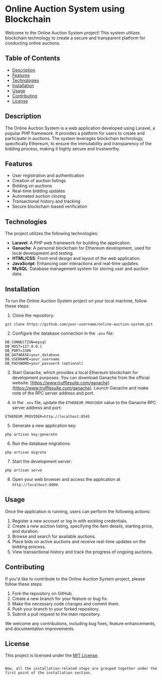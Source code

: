 # Online Auction System using Blockchain

Welcome to the Online Auction System project! This system utilizes blockchain technology to create a secure and transparent platform for conducting online auctions.

## Table of Contents

- [Description](#description)
- [Features](#features)
- [Technologies](#technologies)
- [Installation](#installation)
- [Usage](#usage)
- [Contributing](#contributing)
- [License](#license)

## Description

The Online Auction System is a web application developed using Laravel, a popular PHP framework. It provides a platform for users to create and participate in auctions. The system leverages blockchain technology, specifically Ethereum, to ensure the immutability and transparency of the bidding process, making it highly secure and trustworthy.

## Features

- User registration and authentication
- Creation of auction listings
- Bidding on auctions
- Real-time bidding updates
- Automated auction closing
- Transactional history and tracking
- Secure blockchain-based verification

## Technologies

The project utilizes the following technologies:

- **Laravel**: A PHP web framework for building the application.
- **Ganache**: A personal blockchain for Ethereum development, used for local development and testing.
- **HTML/CSS**: Front-end design and layout of the web application.
- **JavaScript**: Enhancing user interactions and real-time updates.
- **MySQL**: Database management system for storing user and auction data.

## Installation

To run the Online Auction System project on your local machine, follow these steps:

1. Clone the repository:

```shell
git clone https://github.com/your-username/online-auction-system.git
```

2. Configure the database connection in the `.env` file:

```shell
DB_CONNECTION=mysql
DB_HOST=127.0.0.1
DB_PORT=3306
DB_DATABASE=your_database
DB_USERNAME=your_username
DB_PASSWORD=your_password (optional)
```
3. Start Ganache, which provides a local Ethereum blockchain for development purposes. You can download Ganache from the official website: [https://www.trufflesuite.com/ganache](https://www.trufflesuite.com/ganache). Launch Ganache and make note of the RPC server address and port.

4. In the `.env` file, update the `ETHEREUM_PROVIDER` value to the Ganache RPC server address and port:

```shell
ETHEREUM_PROVIDER=http://localhost:8545
```

5. Generate a new application key:

```shell
php artisan key:generate
```

6. Run the database migrations:

```shell
php artisan migrate
```

7. Start the development server:

```shell
php artisan serve
```

8. Open your web browser and access the application at `http://localhost:8000`.

## Usage

Once the application is running, users can perform the following actions:

1. Register a new account or log in with existing credentials.
2. Create a new auction listing, specifying the item details, starting price, and duration.
3. Browse and search for available auctions.
4. Place bids on active auctions and receive real-time updates on the bidding process.
5. View transactional history and track the progress of ongoing auctions.

## Contributing

If you'd like to contribute to the Online Auction System project, please follow these steps:

1. Fork the repository on GitHub.
2. Create a new branch for your feature or bug fix.
3. Make the necessary code changes and commit them.
4. Push your branch to your forked repository.
5. Submit a pull request to the main repository.

We welcome any contributions, including bug fixes, feature enhancements, and documentation improvements.

## License

This project is licensed under the [MIT License](LICENSE).
```

Now, all the installation-related steps are grouped together under the first point of the installation section.